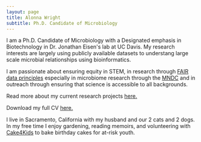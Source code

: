 ```yaml
---
layout: page
title: Alonna Wright
subtitle: Ph.D. Candidate of Microbiology
---
```


I am a Ph.D. Candidate of Microbiology with a Designated emphasis in Biotechnology in Dr. Jonathan Eisen's lab at UC Davis. My research interests are largely using publicly available datasets to understang large scale microbial relationships using bioinformatics. 

I am passionate about ensuring equity in STEM, in research through [FAIR data principles](https://www.go-fair.org/fair-principles/) especially in microbiome research through the [MNDC](microbiomedata.org) and in outreach through ensuring that science is accessible to all backgrounds. 

Read more about my current research projects [here.](alonnawright.github.io)

Download my full CV [here.](alonnawright.github.io)

I live in Sacramento, California with my husband and our 2 cats and 2 dogs.  In my free time I enjoy gardening, reading memoirs, and volunteering with [Cake4Kids](cake4kids.org) to bake birthday cakes for at-risk youth. 
